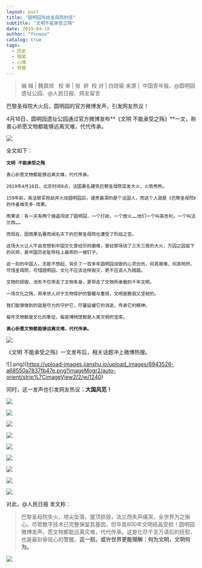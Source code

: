 ```yaml
---
layout: post
title: "圆明园写给圣母院的信"
subtitle: "文明不能承受之殇"
date: 2019-04-19 
author: "fsoooo"
catalog: true
tags:
  - 历史
  - 随笔
  - 心情
  - 转载
---
```


>编 辑 | 魏晨旭   校 审 | 张  妍  校 对 | 白琼瑜
来源 |  中国青年报、@圆明园遗址公园、@人民日报、网友留言

巴黎圣母院大火后，圆明园的官方微博发声，引发网友热议！

4月16日，圆明园遗址公园通过官方微博发布**《文明 不能承受之殇》**一文，称衷心祈愿文物都能够远离灾难，代代传承。

![](http://upload-images.jianshu.io/upload_images/6943526-61eb614fdb20d59e?imageMogr2/auto-orient/strip%7CimageView2/2/w/1240)

全文如下：

**`文明 不能承受之殇`**

`衷心祈愿文物都能够远离灾难，代代传承。`

`2019年4月16日，北京时间0点，法国著名建筑巴黎圣母院突发大火，火势熊熊。`

`159年前，英法联军抢劫并火烧圆明园后，谴责最深的是个法国人，而这个人就是《巴黎圣母院》的作者维克多·雨果。`

`雨果说：有一天有两个强盗闯进了圆明园，一个打劫，一个放火……他们一个叫英吉利，一个叫法兰西……`

`而现在，因雨果名著而闻名天下的巴黎圣母院也遭受了烈焰之苦。`

`这场大火让人不自觉想到中国文化曾经历的磨难，曾经那场烧了三天三夜的大火，万园之园留下的灰烬，是中国历史耻辱柱上最疼的一根钉子。`

`这一刻的中国人，怎能不想起，背负了一百多年圆明园烧毁的心灵创伤，何其艰难、何其罔然，可惜圣母院，可惜圆明园，文化不应该这样毁灭，更不应该人为践踏。`

`文物的损毁、消失不仅带走了文物本身，更带走了文物所承载的千年文明。`

`一场文化之殇，带来世人对于文物保护的警醒与重视，文明是脆弱又坚韧的。`

`我们能够做到的就是尽力的守护它，尽量延缓它的消逝，传承它的精神。`

`每件文物都是文化的象征，每座博物馆都是人类文明的宝库。`

**`衷心祈愿文物都能够远离灾难，代代传承。`**

![](https://upload-images.jianshu.io/upload_images/6943526-d77a6c7eb43e9faf.png?imageMogr2/auto-orient/strip%7CimageView2/2/w/1240)


《文明 不能承受之殇》一文发布后，相关话题冲上微博热搜。

![].png](https://upload-images.jianshu.io/upload_images/6943526-a68550a7837fb47e.png?imageMogr2/auto-orient/strip%7CimageView2/2/w/1240)


同时，这一发声也引发网友热议：**大国风范！**

![](http://upload-images.jianshu.io/upload_images/6943526-3cc2137b0d443b0e?imageMogr2/auto-orient/strip%7CimageView2/2/w/1240)

![](http://upload-images.jianshu.io/upload_images/6943526-341f0f1ec9c2d028?imageMogr2/auto-orient/strip%7CimageView2/2/w/1240)

![](http://upload-images.jianshu.io/upload_images/6943526-4c2cbdaa20de2386?imageMogr2/auto-orient/strip%7CimageView2/2/w/1240)

![](http://upload-images.jianshu.io/upload_images/6943526-f10ac1f940abd09a?imageMogr2/auto-orient/strip%7CimageView2/2/w/1240)

![](http://upload-images.jianshu.io/upload_images/6943526-7c933b00c2c1a708?imageMogr2/auto-orient/strip%7CimageView2/2/w/1240)

![](http://upload-images.jianshu.io/upload_images/6943526-abfc0479ece91e27?imageMogr2/auto-orient/strip%7CimageView2/2/w/1240)

![](http://upload-images.jianshu.io/upload_images/6943526-ee7637a2fa6eb24d?imageMogr2/auto-orient/strip%7CimageView2/2/w/1240)

![](http://upload-images.jianshu.io/upload_images/6943526-c41dae49a92df02f?imageMogr2/auto-orient/strip%7CimageView2/2/w/1240)

![](http://upload-images.jianshu.io/upload_images/6943526-31e29a190f96b5ee?imageMogr2/auto-orient/strip%7CimageView2/2/w/1240)

对此，@人民日报 发文称：

>巴黎圣母院失火，塔尖坠落，屋顶损毁，法兰西失声痛哭，全世界为之揪心。尽管数字技术已完整保留其基因，但毕竟800年文明结晶受损！圆明园微博发声，愿文物都能远离灾难，代代传承。这是化尽千言万语后的抚慰，也是最刻骨铭心的警醒。**这一刻，或许世界更能理解：何为文明，文明何为。**

![](http://upload-images.jianshu.io/upload_images/6943526-2d6b42fde792fea7?imageMogr2/auto-orient/strip%7CimageView2/2/w/1240)



